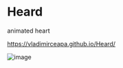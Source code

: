 # Heard
animated heart

https://vladimirceapa.github.io/Heard/

![image](https://github.com/user-attachments/assets/76fae70e-1da6-4970-8cf3-a8e6d7e432e2)

